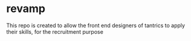# revamp
This repo is created to allow the front end designers of tantrics to apply their skills, for the recruitment purpose
